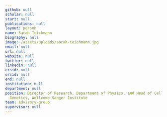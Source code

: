 ```yaml
---
github: null
scholar: null
start: null
publications: null
layout: person
name: Sarah Teichmann
biography: null
image: /assets/uploads/sarah-teichmann.jpg
email: null
url: null
website: null
twitter: null
linkedin: null
crsid: null
orcid: null
end: null
institution: null
department: null
position: Director of Research, Department of Physics, and Head of Cellular
  Genetics, Wellcome Sanger Institute
team: advisory-group
supervisor: null
---
```

